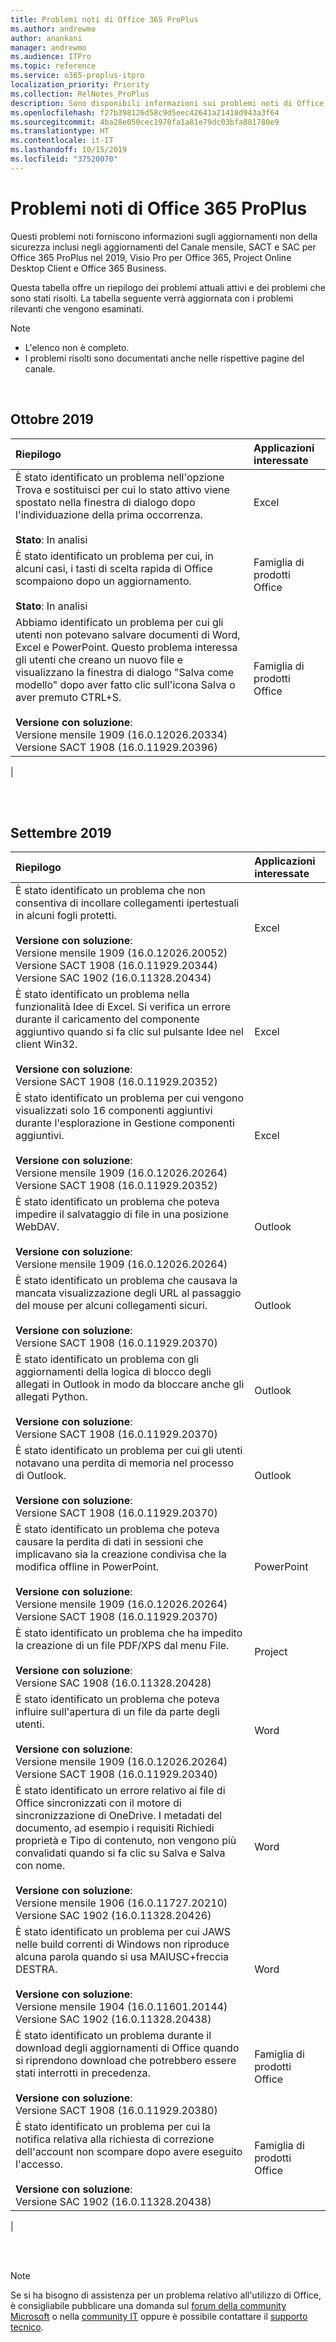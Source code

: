 ```yaml
---
title: Problemi noti di Office 365 ProPlus
ms.author: andrewmo
author: anankani
manager: andrewmo
ms.audience: ITPro
ms.topic: reference
ms.service: o365-proplus-itpro
localization_priority: Priority
ms.collection: RelNotes_ProPlus
description: Sono disponibili informazioni sui problemi noti di Office 365 ProPlus
ms.openlocfilehash: f27b398126d58c9d5eec42641a21418d943a3f64
ms.sourcegitcommit: 4ba28e050cec1970fa1a81e79dc03bfa881780e9
ms.translationtype: HT
ms.contentlocale: it-IT
ms.lasthandoff: 10/15/2019
ms.locfileid: "37520070"
---
```

# <a name="office-365-proplus-known-issues"></a>Problemi noti di Office 365 ProPlus

Questi problemi noti forniscono informazioni sugli aggiornamenti non della sicurezza inclusi negli aggiornamenti del Canale mensile, SACT e SAC per Office 365 ProPlus nel 2019, Visio Pro per Office 365, Project Online Desktop Client e Office 365 Business.

Questa tabella offre un riepilogo dei problemi attuali attivi e dei problemi che sono stati risolti.  La tabella seguente verrà aggiornata con i problemi rilevanti che vengono esaminati.

> [!NOTE]
>- L'elenco non è completo.
>- I problemi risolti sono documentati anche nelle rispettive pagine del canale.

<br>

## <a name="october-2019"></a>Ottobre 2019

|Riepilogo|Applicazioni interessate|
|:-------------------------------------------------------------------------------------|:---------------------|
|È stato identificato un problema nell'opzione Trova e sostituisci per cui lo stato attivo viene spostato nella finestra di dialogo dopo l'individuazione della prima occorrenza. <br><br> **Stato**: In analisi|Excel<br><br>
|È stato identificato un problema per cui, in alcuni casi, i tasti di scelta rapida di Office scompaiono dopo un aggiornamento.  <br><br> **Stato**: In analisi|Famiglia di prodotti Office<br><br>
|Abbiamo identificato un problema per cui gli utenti non potevano salvare documenti di Word, Excel e PowerPoint.  Questo problema interessa gli utenti che creano un nuovo file e visualizzano la finestra di dialogo "Salva come modello" dopo aver fatto clic sull'icona Salva o aver premuto CTRL+S.<br><br> **Versione con soluzione**: <br>Versione mensile 1909 (16.0.12026.20334) <br> Versione SACT 1908 (16.0.11929.20396)|Famiglia di prodotti Office<br><br>
|

<br>
<br>

## <a name="september-2019"></a>Settembre 2019

|Riepilogo|Applicazioni interessate|
|:-------------------------------------------------------------------------------------|:---------------------|
|È stato identificato un problema che non consentiva di incollare collegamenti ipertestuali in alcuni fogli protetti. <br><br> **Versione con soluzione**: <br>Versione mensile 1909 (16.0.12026.20052) <br> Versione SACT 1908 (16.0.11929.20344) <br> Versione SAC 1902 (16.0.11328.20434)|Excel<br><br>
|È stato identificato un problema nella funzionalità Idee di Excel. Si verifica un errore durante il caricamento del componente aggiuntivo quando si fa clic sul pulsante Idee nel client Win32. <br><br> **Versione con soluzione**: <br>Versione SACT 1908 (16.0.11929.20352) <br>|Excel<br><br>
|È stato identificato un problema per cui vengono visualizzati solo 16 componenti aggiuntivi durante l'esplorazione in Gestione componenti aggiuntivi. <br><br>**Versione con soluzione**: <br>Versione mensile 1909 (16.0.12026.20264) <br> Versione SACT 1908 (16.0.11929.20352) <br>|Excel<br><br>
|È stato identificato un problema che poteva impedire il salvataggio di file in una posizione WebDAV.<br><br>**Versione con soluzione**: <br>Versione mensile 1909 (16.0.12026.20264)|Outlook<br><br>
|È stato identificato un problema che causava la mancata visualizzazione degli URL al passaggio del mouse per alcuni collegamenti sicuri.<br><br>**Versione con soluzione**: <br> Versione SACT 1908 (16.0.11929.20370)|Outlook<br><br>
|È stato identificato un problema con gli aggiornamenti della logica di blocco degli allegati in Outlook in modo da bloccare anche gli allegati Python.<br><br>**Versione con soluzione**: <br>Versione SACT 1908 (16.0.11929.20370)|Outlook<br><br>
|È stato identificato un problema per cui gli utenti notavano una perdita di memoria nel processo di Outlook.<br><br>**Versione con soluzione**: <br>Versione SACT 1908 (16.0.11929.20370)|Outlook<br><br>
|È stato identificato un problema che poteva causare la perdita di dati in sessioni che implicavano sia la creazione condivisa che la modifica offline in PowerPoint.<br><br>**Versione con soluzione**: <br>Versione mensile 1909 (16.0.12026.20264)<br>Versione SACT 1908 (16.0.11929.20370) |PowerPoint<br><br>
|È stato identificato un problema che ha impedito la creazione di un file PDF/XPS dal menu File. <br><br>**Versione con soluzione**: <br>Versione SAC 1908 (16.0.11328.20428)|Project<br><br>
|È stato identificato un problema che poteva influire sull'apertura di un file da parte degli utenti.<br><br>**Versione con soluzione**: <br>Versione mensile 1909 (16.0.12026.20264) <br> Versione SACT 1908 (16.0.11929.20340)|Word<br><br>
|È stato identificato un errore relativo ai file di Office sincronizzati con il motore di sincronizzazione di OneDrive. I metadati del documento, ad esempio i requisiti Richiedi proprietà e Tipo di contenuto, non vengono più convalidati quando si fa clic su Salva e Salva con nome.<br><br>**Versione con soluzione**: <br> Versione mensile 1906 (16.0.11727.20210)<br>Versione SAC 1902 (16.0.11328.20426)|Word<br><br>
|È stato identificato un problema per cui JAWS nelle build correnti di Windows non riproduce alcuna parola quando si usa MAIUSC+freccia DESTRA.<br><br>**Versione con soluzione**: <br>Versione mensile 1904 (16.0.11601.20144)<br>Versione SAC 1902 (16.0.11328.20438)|Word<br><br>
|È stato identificato un problema durante il download degli aggiornamenti di Office quando si riprendono download che potrebbero essere stati interrotti in precedenza.<br><br>**Versione con soluzione**: <br> Versione SACT 1908 (16.0.11929.20380)|Famiglia di prodotti Office<br><br>
|È stato identificato un problema per cui la notifica relativa alla richiesta di correzione dell'account non scompare dopo avere eseguito l'accesso.<br><br>**Versione con soluzione**: <br>Versione SAC 1902 (16.0.11328.20438)|Famiglia di prodotti Office<br><br>
|


<br>
<br>

> [!NOTE]
> Se si ha bisogno di assistenza per un problema relativo all'utilizzo di Office, è consigliabile pubblicare una domanda sul [forum della community Microsoft](https://answers.microsoft.com/) o nella [community IT](https://techcommunity.microsoft.com/) oppure è possibile contattare il [supporto tecnico](https://support.microsoft.com/contactus).
